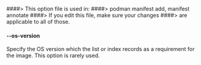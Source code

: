 ####> This option file is used in:
####>   podman manifest add, manifest annotate
####> If you edit this file, make sure your changes
####> are applicable to all of those.
#### **--os-version**

Specify the OS version which the list or index records as a requirement for the
image.  This option is rarely used.
